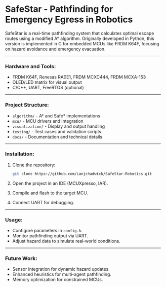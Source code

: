 # SafeStar - Pathfinding for Emergency Egress in Robotics

SafeStar is a real-time pathfinding system that calculates optimal escape routes using a modified A\* algorithm. Originally developed in Python, this version is implemented in C for embedded MCUs like FRDM K64F, focusing on hazard avoidance and emergency evacuation.

---

### Hardware and Tools:

* FRDM K64F, Renesas RA0E1, FRDM MCXC444, FRDM MCXA-153
* OLED/LED matrix for visual output
* C/C++, UART, FreeRTOS (optional)

---

### Project Structure:

* `algorithm/` - A\* and Safe\* implementations
* `mcu/` - MCU drivers and integration
* `visualization/` - Display and output handling
* `testing/` - Test cases and validation scripts
* `docs/` - Documentation and technical details

---

### Installation:

1. Clone the repository:

   ```bash
   git clone https://github.com/ianjchadwick/SafeStar-Robotics.git
   ```
2. Open the project in an IDE (MCUXpresso, IAR).
3. Compile and flash to the target MCU.
4. Connect UART for debugging.

---

### Usage:

* Configure parameters in `config.h`.
* Monitor pathfinding output via UART.
* Adjust hazard data to simulate real-world conditions.

---

### Future Work:

* Sensor integration for dynamic hazard updates.
* Enhanced heuristics for multi-agent pathfinding.
* Memory optimization for constrained MCUs.
